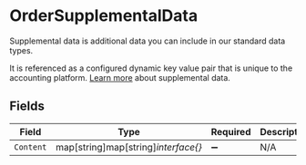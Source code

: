 # OrderSupplementalData

Supplemental data is additional data you can include in our standard data types. 

It is referenced as a configured dynamic key value pair that is unique to the accounting platform. [Learn more](https://docs.codat.io/using-the-api/supplemental-data/overview) about supplemental data.


## Fields

| Field                               | Type                                | Required                            | Description                         |
| ----------------------------------- | ----------------------------------- | ----------------------------------- | ----------------------------------- |
| `Content`                           | map[string]map[string]*interface{}* | :heavy_minus_sign:                  | N/A                                 |
